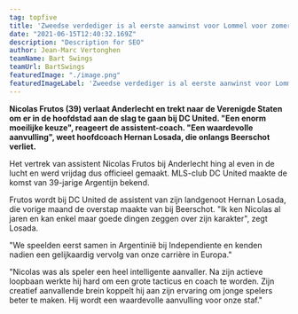 ```yaml
---
tag: topfive
title: 'Zweedse verdediger is al eerste aanwinst voor Lommel voor zomer'
date: "2021-06-15T12:40:32.169Z"
description: "Description for SEO"
author: Jean-Marc Vertonghen
teamName: Bart Swings
teamUrl: BartSwings
featuredImage: "./image.png"
featuredImageLabel: 'Zweedse verdediger is al eerste aanwinst voor Lommel voor zomer' 
---
```


**Nicolas Frutos (39) verlaat Anderlecht en trekt naar de Verenigde Staten om er in de hoofdstad aan de slag te gaan bij DC United. "Een enorm moeilijke keuze", reageert de assistent-coach. "Een waardevolle aanvulling", weet hoofdcoach Hernan Losada, die onlangs Beerschot verliet.**

Het vertrek van assistent Nicolas Frutos bij Anderlecht hing al even in de lucht en werd vrijdag dus officieel gemaakt. MLS-club DC United maakte de komst van 39-jarige Argentijn bekend. 

Frutos wordt bij DC United de assistent van zijn landgenoot Hernan Losada, die vorige maand de overstap maakte van bij Beerschot. "Ik ken Nicolas al jaren en kan enkel maar goede dingen zeggen over zijn karakter", zegt Losada. 

"We speelden eerst samen in Argentinië bij Independiente en kenden nadien een gelijkaardig vervolg van onze carrière in Europa."

"Nicolas was als speler een heel intelligente aanvaller. Na zijn actieve loopbaan werkte hij hard om een grote tacticus en coach te worden. Zijn creatief aanvallende brein koppelt hij aan zijn ervaring om jonge spelers beter te maken. Hij wordt een waardevolle aanvulling voor onze staf."